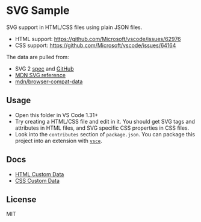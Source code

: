 # SVG Sample

SVG support in HTML/CSS files using plain JSON files.

- HTML support: https://github.com/Microsoft/vscode/issues/62976
- CSS support: https://github.com/Microsoft/vscode/issues/64164

The data are pulled from:

- SVG 2 [spec](https://www.w3.org/TR/SVG2/) and [GitHub](https://github.com/w3c/svgwg)
- [MDN SVG reference](https://developer.mozilla.org/en-US/docs/Web/SVG)
- [mdn/browser-compat-data](https://github.com/mdn/browser-compat-data)

## Usage

- Open this folder in VS Code 1.31+
- Try creating a HTML/CSS file and edit in it. You should get SVG tags and attributes in HTML files, and SVG specific CSS properties in CSS files.
- Look into the `contributes` section of `package.json`. You can package this project into an extension with [`vsce`](https://code.visualstudio.com/api/working-with-extensions/publishing-extension#vsce).

## Docs

- [HTML Custom Data](https://github.com/Microsoft/vscode-html-languageservice/blob/master/docs/customData.md)
- [CSS Custom Data](https://github.com/Microsoft/vscode-css-languageservice/blob/master/docs/customData.md)

## License

MIT